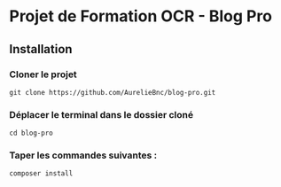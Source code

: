 # Projet de Formation OCR - Blog Pro

## Installation

### Cloner le projet

```
git clone https://github.com/AurelieBnc/blog-pro.git
```
### Déplacer le terminal dans le dossier cloné
```
cd blog-pro
```

### Taper les commandes suivantes :
```
composer install
```
